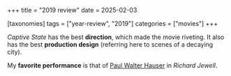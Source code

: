 +++
title = "2019 review"
date = 2025-02-03

[taxonomies]
tags = ["year-review", "2019"]
categories = ["movies"]
+++

_Captive State_ has the best __direction__, which made the movie riveting.
It also has the best __production design__ (referring here to scenes of a decaying city).

My __favorite performance__ is that of [Paul Walter Hauser] in _Richard Jewell_.

[Paul Walter Hauser]: https://en.wikipedia.org/wiki/Paul_Walter_Hauser
